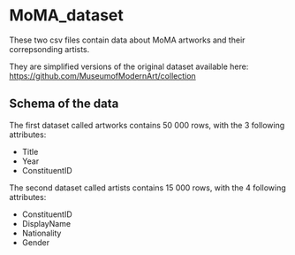 # MoMA_dataset

These two csv files contain data about MoMA artworks and their correpsonding artists.

They are simplified versions of the original dataset available here: https://github.com/MuseumofModernArt/collection

## Schema of the data

The first dataset called artworks contains 50 000 rows, with the 3 following attributes:
  - Title
  - Year
  - ConstituentID
 
The second dataset called artists contains 15 000 rows, with the 4 following attributes:
  - ConstituentID
  - DisplayName
  - Nationality
  - Gender
  
  
 
